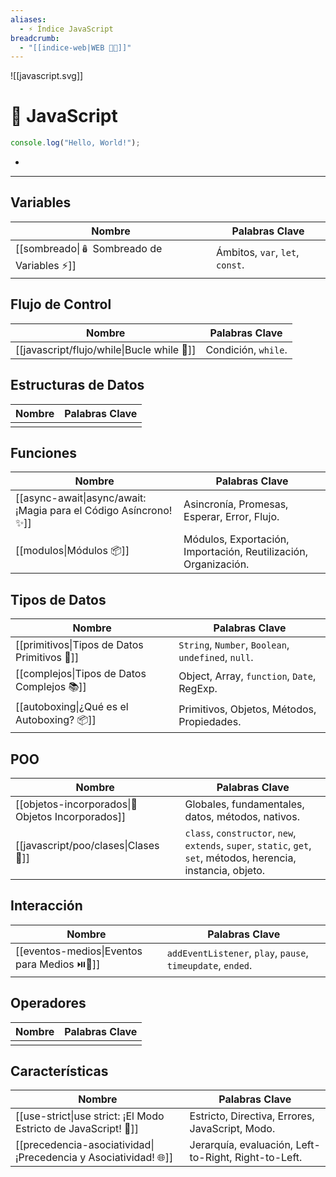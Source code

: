 ```yaml
---
aliases:
  - ⚡ Índice JavaScript
breadcrumb:
  - "[[indice-web|WEB 🔗📝]]"
---
```

![[javascript.svg]]
# 🧭 JavaScript
```js
console.log("Hello, World!");
```
- 
---
## Variables

| Nombre                                     | Palabras Clave                  |
| ------------------------------------------ | ------------------------------- |
| [[sombreado\|🪆 Sombreado de Variables ⚡]] | Ámbitos, `var`, `let`, `const`. |
## Flujo de Control

| Nombre                                     | Palabras Clave      |
| ------------------------------------------ | ------------------- |
| [[javascript/flujo/while\|Bucle while 🔄]] | Condición, `while`. |
## Estructuras de Datos

| Nombre | Palabras Clave |
| ------ | -------------- |
|        |                |
## Funciones

| Nombre                                                           | Palabras Clave                                                  |
| ---------------------------------------------------------------- | --------------------------------------------------------------- |
| [[async-await\|async/await: ¡Magia para el Código Asíncrono! ✨]] | Asincronía, Promesas, Esperar, Error, Flujo.                    |
| [[modulos\|Módulos 📦]]                                          | Módulos, Exportación, Importación, Reutilización, Organización. |
## Tipos de Datos

| Nombre                                       | Palabras Clave                                      |
| -------------------------------------------- | --------------------------------------------------- |
| [[primitivos\|Tipos de Datos Primitivos 📘]] | `String`, `Number`, `Boolean`, `undefined`, `null`. |
| [[complejos\|Tipos de Datos Complejos 📚]]   | Object, Array, `function`, `Date`, RegExp.          |
| [[autoboxing\|¿Qué es el Autoboxing? 📦]]    | Primitivos, Objetos, Métodos, Propiedades.          |
## POO

| Nombre                                            | Palabras Clave                                                                                                   |
| ------------------------------------------------- | ---------------------------------------------------------------------------------------------------------------- |
| [[objetos-incorporados\|📝 Objetos Incorporados]] | Globales, fundamentales, datos, métodos, nativos.                                                                |
| [[javascript/poo/clases\|Clases 🚀]]              | `class`, `constructor`, `new`, `extends`, `super`, `static`, `get`, `set`, métodos, herencia, instancia, objeto. |
## Interacción

| Nombre                                       | Palabras Clave                                              |
| -------------------------------------------- | ----------------------------------------------------------- |
| [[eventos-medios\|Eventos para Medios ⏯️📅]] | `addEventListener`, `play`, `pause`, `timeupdate`, `ended`. |

## Operadores

| Nombre | Palabras Clave |
| ------ | -------------- |
|        |                |
## Características

| Nombre                                                          | Palabras Clave                                       |
| --------------------------------------------------------------- | ---------------------------------------------------- |
| [[use-strict\|use strict: ¡El Modo Estricto de JavaScript! 🧐]] | Estricto, Directiva, Errores, JavaScript, Modo.      |
| [[precedencia-asociatividad\|¡Precedencia y Asociatividad! 🌐]] | Jerarquía, evaluación, Left-to-Right, Right-to-Left. |
